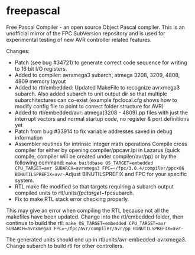 # freepascal
Free Pascal Compiler - an open source Object Pascal compiler. This is an unofficial mirror of the FPC SubVersion repository and is used for experimental testing of new AVR controller related features.

Changes:
* Patch (see bug #34721) to generate correct code sequence for writing to 16 bit I/O registers. 
* Added to compiler: avrxmega3 subarch, atmega 3208, 3209, 4808, 4809 memory layout
* Added to rtl/embedded: Updated MakeFile to recognize avrxmega3 subarch. Also added subarch to unit output dir so that multiple subarchitectures can co-exist (example fpclocal.cfg shows how to modify config file to point to correct folder structure for AVR)
* Added to rtl/embedded/avr: atmega(3208 - 4809).pp files with just the interrupt vectors and normal startup code, no register & port definitions yet
* Patch from bug #33914 to fix variable addresses saved in debug information
* Assembler routines for intrinsic integer math operations
Compile cross compiler for either by opening compiler/ppcavr.lpi in Lazarus (quick compile, compiler will be created under compiler/avr/pp) or by the following command: ```make buildbase OS_TARGET=embedded CPU_TARGET=avr SUBARCH=avrxmega3 FPC=~/fpc/3.0.4/compiler/ppcx86 BINUTILSPREFIX=avr-```Adjust BINUTILSPREFIX and FPC for your specific system.
* RTL make file modified so that targets requiring a subarch output compiled units to rtl/units/$fpctarget-$fpcsubarch.
* Fix to make RTL stack error checking properly.

This may give an error when compiling the RTL because not all the makefiles have been updated.  Change into the rtl/embedded folder, then continue to build the rtl: ```make OS_TARGET=embedded CPU_TARGET=avr SUBARCH=avrxmega3 FPC=~/fpc/avr/compiler/avr/pp BINUTILSPREFIX=avr-```

The generated units should end up in rtl/units/avr-embedded-avrxmega3.  Change subarch to build rtl for other controllers.
